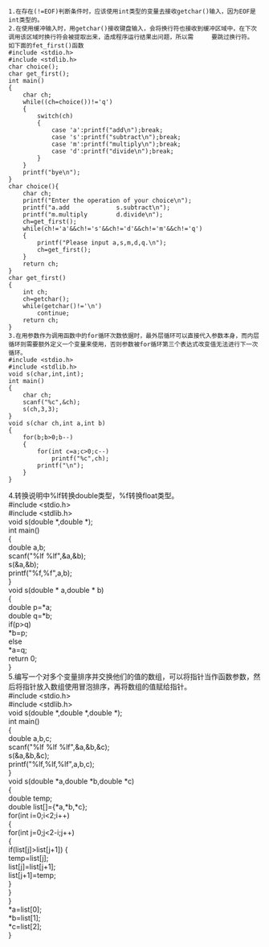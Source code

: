    1.在存在(!=EOF)判断条件时，应该使用int类型的变量去接收getchar()输入，因为EOF是int类型的。  
    2.在使用缓冲输入时，用getchar()接收键盘输入，会将换行符也接收到缓冲区域中，在下次调用该区域时换行符会被提取出来，造成程序运行结果出问题，所以需     要跳过换行符。  
    如下面的fet_first()函数  
    #include <stdio.h>  
    #include <stdlib.h>  
    char choice();  
    char get_first();  
    int main()  
    {  
        char ch;  
        while((ch=choice())!='q')  
        {  
            switch(ch)  
            {  
                case 'a':printf("add\n");break;  
                case 's':printf("subtract\n");break;  
                case 'm':printf("multiply\n");break;  
                case 'd':printf("divide\n");break;  
            }     
        }  
        printf("bye\n");  
    }  
    char choice(){  
        char ch;  
        printf("Enter the operation of your choice\n");  
        printf("a.add             s.subtract\n");  
        printf("m.multiply        d.divide\n");  
        ch=get_first();  
        while(ch!='a'&&ch!='s'&&ch!='d'&&ch!='m'&&ch!='q')  
        {  
            printf("Please input a,s,m,d,q.\n");  
            ch=get_first();  
        }  
        return ch;  
    }  
    char get_first()  
    {  
        int ch;  
        ch=getchar();  
        while(getchar()!='\n')  
            continue;  
        return ch;  
    }  
    3.在用参数作为调用函数中的for循环次数依据时，最外层循环可以直接代入参数本身，而内层循环则需要额外定义一个变量来使用，否则参数被for循环第三个表达式改变值无法进行下一次循环。  
    #include <stdio.h>  
    #include <stdlib.h>  
    void s(char,int,int);  
    int main()  
    {  
        char ch;  
        scanf("%c",&ch);  
        s(ch,3,3);  
    }  
    void s(char ch,int a,int b)  
    {  
        for(b;b>0;b--)  
        {  
            for(int c=a;c>0;c--)  
                printf("%c",ch);  
            printf("\n");  
        }  
    }   
4.转换说明中%lf转换double类型，%f转换float类型。  
#include <stdio.h>  
#include <stdlib.h>  
void s(double *,double *);  
int main()  
{  
    double a,b;  
    scanf("%lf %lf",&a,&b);  
    s(&a,&b);  
    printf("%f,%f",a,b);  
}  
void s(double * a,double * b)  
{  
    double p=*a;  
    double q=*b;  
    if(p>q)  
        *b=p;  
    else  
        *a=q;  
    return 0;  
}  
5.编写一个对多个变量排序并交换他们的值的数组，可以将指针当作函数参数，然后将指针放入数组使用冒泡排序，再将数组的值赋给指针。  
#include <stdio.h>  
#include <stdlib.h>  
void s(double *,double *,double *);  
int main()  
{  
    double a,b,c;  
    scanf("%lf %lf %lf",&a,&b,&c);  
    s(&a,&b,&c);  
    printf("%lf,%lf,%lf",a,b,c);  
}  
void s(double *a,double *b,double *c)  
{  
    double temp;  
    double list[]={*a,*b,*c};  
    for(int i=0;i<2;i++)  
    {  
        for(int j=0;j<2-i;j++)  
        {  
            if(list[j]>list[j+1]) 
            {  
                temp=list[j];  
                list[j]=list[j+1];  
                list[j+1]=temp;  
            }  
        }  
    }  
    *a=list[0];  
    *b=list[1];  
    *c=list[2];  
}  

